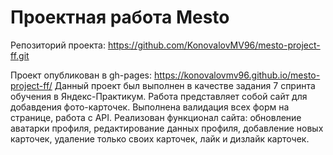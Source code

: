# Проектная работа Mesto
Репозиторий проекта: https://github.com/KonovalovMV96/mesto-project-ff.git

Проект опубликован в gh-pages: https://konovalovmv96.github.io/mesto-project-ff/
Данный проект был выполнен в качестве задания 7 спринта обучения в Яндекс-Практикум. Работа представляет собой сайт для добавдения фото-карточек.
Выполнена валидация всех форм на странице, работа с API.
Реализован функционал сайта: обновление аватарки профиля, редактирование данных профиля, добавление новых карточек, удаление только своих карточек, лайк и дизлайк карточек. 